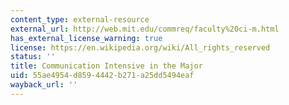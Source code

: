```yaml
---
content_type: external-resource
external_url: http://web.mit.edu/commreq/faculty%20ci-m.html
has_external_license_warning: true
license: https://en.wikipedia.org/wiki/All_rights_reserved
status: ''
title: Communication Intensive in the Major
uid: 55ae4954-d859-4442-b271-a25dd5494eaf
wayback_url: ''
---
```

